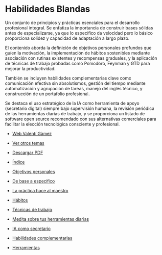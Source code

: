 # Habilidades Blandas

Un conjunto de principios y prácticas esenciales para el desarrollo profesional integral. Se enfatiza la importancia de construir bases sólidas antes de especializarse, ya que lo específico da velocidad pero lo básico proporciona solidez y capacidad de adaptación a largo plazo.

El contenido aborda la definición de objetivos personales profundos que guíen la motivación, la implementación de hábitos sostenibles mediante asociación con rutinas existentes y recompensas graduales, y la aplicación de técnicas de trabajo probadas como Pomodoro, Feynman y GTD para mejorar la productividad.

También se incluyen habilidades complementarias clave como comunicación efectiva sin absolutismos, gestión del tiempo mediante automatización y agrupación de tareas, manejo del inglés técnico, y construcción de un portafolio profesional.

Se destaca el uso estratégico de la IA como herramienta de apoyo (secretario digital) siempre bajo supervisión humana, la revisión periódica de las herramientas diarias de trabajo, y se proporciona un listado de software open source recomendado con sus alternativas comerciales para facilitar la elección tecnológica consciente y profesional.

* [Web Valentí Gàmez](https://valentigamez.com)

* [Ver otros temas](/)

* [Descargar PDF](https://contenido.valentigamez.com/formacion/habilidades_blandas/EbookHabilidadesBlandas.pdf)

* [Índice](habilidades_blandas)

* [Objetivos personales](habilidades_blandas/objetivos_personales.md)

* [De base a específico](habilidades_blandas/de_base_a_especifico.md)

* [La práctica hace al maestro](habilidades_blandas/la_practica_hace_al_maestro.md)

* [Hábitos](habilidades_blandas/habitos.md)

* [Técnicas de trabajo](habilidades_blandas/tecnicas_de_trabajo.md)

* [Medita sobre tus herramientas diarias](habilidades_blandas/medita_sobre_tus_herramientas_diarias.md)

* [IA como secretario](habilidades_blandas/ia_como_secretario.md)

* [Habilidades complementarias](habilidades_blandas/habilidades_complementarias.md)

* [Herramientas](habilidades_blandas/herramientas.md)
